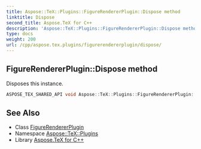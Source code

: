 ```yaml
---
title: Aspose::TeX::Plugins::FigureRendererPlugin::Dispose method
linktitle: Dispose
second_title: Aspose.TeX for C++
description: 'Aspose::TeX::Plugins::FigureRendererPlugin::Dispose method. Disposes this instance in C++.'
type: docs
weight: 200
url: /cpp/aspose.tex.plugins/figurerendererplugin/dispose/
---
```

## FigureRendererPlugin::Dispose method


Disposes this instance.

```cpp
ASPOSE_TEX_SHARED_API void Aspose::TeX::Plugins::FigureRendererPlugin::Dispose() override
```

## See Also

* Class [FigureRendererPlugin](../)
* Namespace [Aspose::TeX::Plugins](../../)
* Library [Aspose.TeX for C++](../../../)
